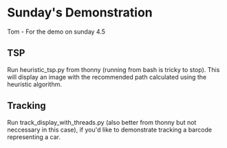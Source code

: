 # Sunday's Demonstration

Tom - For the demo on sunday 4.5

## TSP 
Run heuristic_tsp.py from thonny (running from bash is tricky to stop).
This will display an image with the recommended path calculated using the heuristic algorithm.

## Tracking 
Run track_display_with_threads.py (also better from thonny but not neccessary in this case), if you'd like to demonstrate tracking a barcode representing a car.